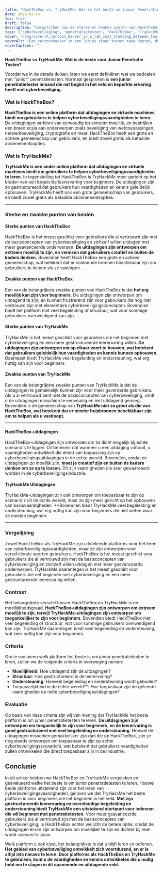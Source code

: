 ```yaml
---
title: "HackTheBox vs. TryHackMe: Wat is het beste om Junior Penetration Testing te leren?"
date: 2023-02-24
toc: true
draft: false
description: "Vergelijken van de sterke en zwakke punten van HackTheBox en TryHackMe om het beste platform voor junior penetratietesten te bepalen."
tags: ["cyberbeveiliging", "penetratietesten", "HackTheBox", "TryHackMe", "leren", "beginner", "virtuele machines", "uitdagingen", "begeleiding", "steun", "praktijkscenario's", "vaardigheden", "netwerkbeveiliging", "beveiliging van webtoepassingen", "cryptografie", "programmering", "gemeenschap", "online onderwijs", "gestructureerd leren", "creatief denken"]
cover: "/img/cover/A_cartoon_hacker_in_a_lab_coat_standing_between_two_doors.png"
coverAlt: "Een cartoonhacker in een labjas staat tussen twee deuren, de ene met het label HackTheBox en de andere met het label TryHackMe, met een gedachtewolkje boven zijn hoofd en vraagt zich af welke hij moet kiezen."
coverCaption: ""
---
```


**HackTheBox vs TryHackMe: Wat is de beste voor Junior Penetratie Testen?**

Voordat we in de details duiken, laten we eerst definiëren wat we bedoelen met "junior" penetratietesten. Normaal gesproken is **een junior penetratietester iemand die net begint in het veld en beperkte ervaring heeft met cyberbeveiliging.**

### Wat is HackTheBox?

**HackTheBox is een online platform dat uitdagingen en virtuele machines biedt om gebruikers te helpen cyberbeveiligingsvaardigheden te leren.** De uitdagingen variëren van eenvoudig tot extreem moeilijk, en bestrijken een breed scala aan onderwerpen zoals beveiliging van webtoepassingen, netwerkbeveiliging, cryptografie en meer. HackTheBox heeft een grote en actieve gemeenschap van gebruikers, en biedt zowel gratis als betaalde abonnementsopties.

### Wat is TryHackMe?

**TryHackMe is een ander online platform dat uitdagingen en virtuele machines biedt om gebruikers te helpen cyberbeveiligingsvaardigheden te leren.** In tegenstelling tot HackTheBox is TryHackMe meer gericht op het bieden van een begeleide leerervaring voor beginners. De uitdagingen zijn zo gestructureerd dat gebruikers hun vaardigheden en kennis geleidelijk opbouwen. TryHackMe heeft ook een grote gemeenschap van gebruikers, en biedt zowel gratis als betaalde abonnementsopties.

________________________________________________________________________________________________________________________

### Sterke en zwakke punten van beiden

#### Sterke punten van HackTheBox

HackTheBox is het meest geschikt voor gebruikers die al vertrouwd zijn met de basisconcepten van cyberbeveiliging en zichzelf willen uitdagen met meer geavanceerde onderwerpen. **De uitdagingen zijn ontworpen om extreem moeilijk te zijn, en vereisen dat gebruikers creatief en buiten de kaders denken.** Bovendien heeft HackTheBox een grote en actieve gemeenschap, wat betekent dat er voldoende bronnen beschikbaar zijn om gebruikers te helpen als ze vastlopen.

#### Zwakke punten van HackTheBox

Een van de belangrijkste zwakke punten van HackTheBox is dat **het erg moeilijk kan zijn voor beginners.** De uitdagingen zijn ontworpen om uitdagend te zijn, en kunnen frustrerend zijn voor gebruikers die nog niet vertrouwd zijn met elementaire cyberbeveiligingsconcepten. Bovendien biedt het platform niet veel begeleiding of structuur, wat voor sommige gebruikers overweldigend kan zijn.

#### Sterke punten van TryHackMe

TryHackMe is het meest geschikt voor gebruikers die net beginnen met cyberbeveiliging en een meer gestructureerde leerervaring willen. **De uitdagingen zijn ontworpen om op elkaar voort te bouwen, wat betekent dat gebruikers geleidelijk hun vaardigheden en kennis kunnen opbouwen.** Daarnaast biedt TryHackMe veel begeleiding en ondersteuning, wat erg nuttig kan zijn voor beginners.

#### Zwakke punten van TryHackMe

Een van de belangrijkste zwakke punten van TryHackMe is dat de uitdagingen te gemakkelijk kunnen zijn voor meer gevorderde gebruikers. Als u al vertrouwd bent met de basisconcepten van cyberbeveiliging, vindt u de uitdagingen misschien te eenvoudig en niet uitdagend genoeg. Bovendien is de gemeenschap van **TryHackMe niet zo groot als die van HackTheBox, wat betekent dat er minder hulpbronnen beschikbaar zijn om te helpen als u vastloopt.**

________________________________________________________________________________________________________________________

#### HackTheBox-uitdagingen

HackTheBox-uitdagingen zijn ontworpen om zo dicht mogelijk bij echte scenario's te liggen. Dit betekent dat wanneer u een uitdaging voltooit, u vaardigheden ontwikkelt die direct van toepassing zijn op cyberbeveiligingsuitdagingen in de echte wereld. Bovendien, omdat de uitdagingen zo moeilijk zijn, **moet je creatief zijn en buiten de kaders denken om ze op te lossen.** Dit zijn vaardigheden die zeer gewaardeerd worden in de cyberbeveiligingsindustrie.

#### TryHackMe Uitdagingen

TryHackMe-uitdagingen zijn ook ontworpen om toepasbaar te zijn op scenario's uit de echte wereld, maar ze zijn meer gericht op het opbouwen van basisvaardigheden. **Bovendien biedt TryHackMe veel begeleiding en ondersteuning, wat erg nuttig kan zijn voor beginners die niet weten waar ze moeten beginnen.

________________________________________________________________________________________________________________________

### Vergelijking

Zowel HackTheBox als TryHackMe zijn uitstekende platforms voor het leren van cyberbeveiligingsvaardigheden, maar ze zijn ontworpen voor verschillende soorten gebruikers. HackTheBox is het meest geschikt voor gebruikers die al vertrouwd zijn met de basisconcepten van cyberbeveiliging en zichzelf willen uitdagen met meer geavanceerde onderwerpen. TryHackMe daarentegen is het meest geschikt voor gebruikers die net beginnen met cyberbeveiliging en een meer gestructureerde leerervaring willen.

### Contrast

Het belangrijkste verschil tussen HackTheBox en TryHackMe is de moeilijkheidsgraad. **HackTheBox-uitdagingen zijn ontworpen om extreem moeilijk te zijn, terwijl TryHackMe-uitdagingen zijn ontworpen om toegankelijker te zijn voor beginners.** Bovendien biedt HackTheBox niet veel begeleiding of structuur, wat voor sommige gebruikers overweldigend kan zijn. TryHackMe daarentegen biedt veel begeleiding en ondersteuning, wat zeer nuttig kan zijn voor beginners.

### Criteria

Om te evalueren welk platform het beste is om junior penetratietesten te leren, zullen we de volgende criteria in overweging nemen:

- **Moeilijkheid**: Hoe uitdagend zijn de uitdagingen?
- **Structuur**: Hoe gestructureerd is de leerervaring?
- **Ondersteuning**: Hoeveel begeleiding en ondersteuning wordt geboden?
- Toepasselijkheid in de echte wereld**: Hoe toepasbaar zijn de geleerde vaardigheden op reële cyberbeveiligingsuitdagingen?

### Evaluatie

Op basis van deze criteria zijn wij van mening dat TryHackMe het beste platform is om junior penetratietesten te leren. **De uitdagingen zijn ontworpen om toegankelijk te zijn voor beginners, en de leerervaring is goed gestructureerd met veel begeleiding en ondersteuning.** Hoewel de uitdagingen misschien gemakkelijker zijn dan die op HackTheBox, zijn ze nog steeds ontworpen om toepasbaar te zijn op echte cyberbeveiligingsscenario's, wat betekent dat gebruikers vaardigheden zullen ontwikkelen die direct toepasbaar zijn in de industrie.

## Conclusie

In dit artikel hebben we HackTheBox en TryHackMe vergeleken en geëvalueerd welke het beste is om junior penetratietesten te leren. Hoewel beide platforms uitstekend zijn voor het leren van cyberbeveiligingsvaardigheden, geloven we dat TryHackMe het beste platform is voor beginners die net beginnen in het veld. **Met zijn gestructureerde leerervaring en overvloedige begeleiding en ondersteuning biedt TryHackMe een uitstekend startpunt voor iedereen die wil beginnen met penetratietesten.** Voor meer geavanceerde gebruikers die al vertrouwd zijn met de basisconcepten van cyberbeveiliging, is HackTheBox echter wellicht de betere optie, omdat de uitdagingen ervan zijn ontworpen om moeilijker te zijn en dichter bij real-world scenario's staan.

Welk platform u ook kiest, het belangrijkste is dat u blijft leren en oefenen. **Het gebied van cyberbeveiliging ontwikkelt zich voortdurend, en er is altijd iets nieuws te leren. Door platforms als HackTheBox en TryHackMe te gebruiken, kunt u de vaardigheden en kennis ontwikkelen die u nodig hebt om te slagen in dit spannende en uitdagende veld.**





